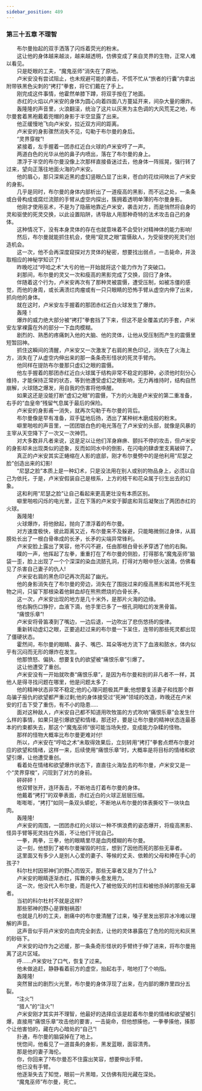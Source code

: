 ```yaml
---
sidebar_position: 489
---
```

### 第三十五章 不理智  


　　布尔曼抬起的双手洒落了闪烁着荧光的粉末。  
　　这让他的身体越来越淡，越来越透明，仿佛变成了来自灵界的生物，正常人难以看见。  
　　只是眨眼的工夫，“魔鬼巫师”消失在了原地。  
　　卢米安没有尝试阻止，也未规避可能的袭击，不慌不忙从“旅者的行囊”内拿出附带铁黑色尖刺的“拷打”拳套，将它们戴在了手上。  
　　刚完成这件事情，他霍然单膝下蹲，将双手按在了地面。  
　　赤红的火焰以卢米安的身体为圆心向着四面八方蔓延开来，间杂大量的爆炸。  
　　轰隆隆的声音里，火浪翻滚，统治了这片以灰黑为主色调的大风荒芜之地，布尔曼套着黑袍戴着兜帽的身影于半空显露了出来。  
　　他正缓慢地飞向卢米安，拉近双方间的距离。  
　　卢米安的身影骤然消失不见，勾勒于布尔曼的身后。  
　　“灵界穿梭”!  
　　紧接着，左手握着一团赤红近白火球的卢米安哼了一声。  
　　两道白色的光华从他的鼻子内喷出，落在了布尔曼的身上。  
　　漂浮于半空的布尔曼没像上次那样直接昏迷过去，他身体一阵摇晃，强行转了过来，望向正落往地面火海的卢米安。  
　　他的眉心，那只深紫近黑的虚幻竖眼凸显了出来，苍白的花纹间映出了卢米安的身影。  
　　几乎是同时，布尔曼的身体内部析出了一道瘦高的黑影，而不远之处，一条条或白骨构成或腐烂流脓的手臂从虚空内探出，簇拥着透明单薄的布尔曼身影。  
　　他刚才使用巫术，不是为了隐蔽地靠近卢米安，袭击对方，而是悄然将自身的灵和驱使的死灵交换，以此设置陷阱，诱导敌人用那种奇特的法术攻击自己的身体。  
　　这种情况下，没有本身灵体的存在也就意味着不会受针对精神体的能力影响!  
　　然后，布尔曼就能抓住机会，使用“窥灵之眼”震慑敌人，为受驱使的死灵们创造机会。  
　　这一次，他不会再深度窥探对方灵体的秘密，想要找出弱点，一击毙命，并汲取相应的神秘学知识了!  
　　昨晚吃过“哼哈之术”大亏的他一开始就将这个能力作为了突破口。  
　　刹那间，布尔曼的灵又一次和瘦高的黑影完成了交换，回归了身体。  
　　伴随着这个行为，卢米安再次有了那种灵被震慑，遭受压制，如被冻僵的感觉，而他的身周，或长满溃烂肉瘤或有一只只眼睛的恐怖手臂从虚空内伸了出来，抓向他的身体。  
　　就在这时，卢米安左手握着的那团赤红近白火球发生了爆炸。  
　　轰隆！  
　　爆炸的威力绝大部分被“拷打”拳套挡了下来，但这不是全覆盖式的手套，卢米安左掌裸露在外的部分一下血肉模糊。  
　　剧烈的、熟悉的疼痛刺入他的大脑、他的灵体，让他从受压制而产生的震慑里短暂回神。  
　　抓住这瞬间的清醒，卢米安又一次激发了右肩的黑色印记，消失在了火海上方，消失在了从虚空内伸出来的那一条条奇形怪状的死灵手臂内。  
　　他同样在提防布尔曼那只虚幻之眼的震慑。  
　　他左手握着的那团赤红近白火球属于结构非常不稳定的那种，必须他时刻分心维持，才能保持正常的状态，等到他遭受虚幻之眼影响，无力再维持时，结构自然崩解，火球随之爆发，用自我的伤害将他唤醒。  
　　如果这还是没能打断“虚幻之眼”的震慑，下方的火海是卢米安的第二重准备，右手的“血皇帝”残留气息属于最后的保险。  
　　卢米安的身影甫一消失，就再次勾勒于布尔曼的背后。  
　　布尔曼像是早有准备，双手猛地后扬，洒出了某种树木磨成般的粉末。  
　　噼里啪啦的声音里，一团团银白色的电光落在了卢米安的头部，就像是风暴的主宰从天空降下了一次又一次神罚。  
　　对大多数非凡者来说，这是足以让他们浑身麻痹、颤抖不停的攻击，但卢米安的身影却未出现类似的迹象，反而如同水中的倒影，在闪电的肆虐里支离破碎了。  
　　真正的卢米安其实正蜷缩在人影的底部，刚才布尔曼劈中的是他利用“尼瑟之脸”创造出来的幻影!  
　　“尼瑟之脸”本质上是一种幻术，只是没法用在别人或别的物品身上，必须以自己为依托，于是，卢米安假装自己是根系，上方的枝干和花朵属于衍生出去的幻象。  
　　这和利用“尼瑟之脸”让自己看起来更高更壮没有本质区别。  
　　噼里啪啦闪烁的电光里，正在下落的卢米安于脚底和背后凝聚出了两团赤红的火球。  
　　轰隆隆!  
　　火球爆炸，将他掀起，抛向了漂浮着的布尔曼。  
　　对方速度极快，彼此距离又近，布尔曼来不及躲避，只能略微侧过身体，从肩膀处长出了一根白骨串成的长矛，长矛的尖端异常锋利。  
　　卢米安脸上露出了笑容，他不闪不避，任由那根白骨长矛穿透了他的右胸。  
　　噗的一声，他挥起了左拳，重重打在了布尔曼的侧脸，打得那名“魔鬼巫师”脑袋一歪，脸上出现了一个个深深的染血流脓孔洞，打得对方眼中怒火汹涌，仿佛看见了杀害自己妻子的仇人!  
　　卢米安右肩的黑色印记再次亮起了幽光。  
　　他的身影消失在了布尔曼的旁边，消失在了围拢过来的瘦高黑影和其他不死生物之间，只留下那根染着他鲜血却在熊熊燃烧的白骨长矛。  
　　这一次，卢米安出现的地方是几十米外，是那片火海的边缘。  
　　他右胸伤口狰狞，血液下滴，他手里已多了一根孔洞暗红的发黑骨笛。  
　　“痛恨乐章”!  
　　卢米安将骨笛凑到了嘴边，一边后退，一边吹出了悲伤悠扬的旋律。  
　　重新转动虚幻之眼，正要追赶过来的布尔曼一下呆住，连带的那些死灵都出现了僵硬状态。  
　　霍然间，布尔曼的眼睛、鼻子、嘴巴、耳朵等地方流下了血液和脓水，体内似乎有沉闷而无形的爆炸在发生。  
　　他那愤怒、偏执、想要复仇的欲望被“痛恨乐章”引爆了。  
　　这让他遭受了重创。  
　　卢米安没有一开始就吹奏“痛恨乐章”，是因为布尔曼和别的非凡者不一样，其他人是得寻找问题在哪里，他是问题太多了:  
　　他的精神状态非常不稳定;他的心理问题极其严重;他想要复活妻子和找那个群岛骗子报仇的欲望都严重过剩;他的身体接受过“死神”领域的改造，昨晚还在卢米安的打击下受了重伤，有不小的隐患.....  
　　面对这种敌人，卢米安自己都不知道用吹牧笛的方式吹响“痛恨乐章”会发生什么样的事情，如果只是引爆欲望和情绪，那还好，要是让布尔曼的精神状态连最基本的约束都失去，那这个“魔鬼巫师”很可能当场失控，变成能力杂糅的怪物。  
　　那样的怪物大概率比布尔曼更难对付!  
　　所以，卢米安在“哼哈之术”未取得效果后，立刻转用“拷打”拳套点燃布尔曼对应的欲望和情绪，这样一来，后续使用“痛恨乐章”时，大概率是将目标的情绪和欲望引爆，让他遭受重创。  
　　看着处在情绪和欲望爆炸状态下，直直往火海坠去的布尔曼，卢米安又是一个“灵界穿梭”，闪现到了对方的身前。  
　　砰砰砰！  
　　他双臂张开，连环轰击，不断地击打着布尔曼的身体。  
　　他戴着“拷打”的双拳表面，赤红近白的火球正层层压缩。  
　　嘭嘭嘭，“拷打”如同一条双头蟒蛇，不断地从布尔曼的体表撕咬下一块块血肉。  
　　轰隆隆!  
　　卢米安的周围，一团团赤红的火球以一种不惧浪费的姿态爆开，将瘦高黑影、怪异手臂等死灵挡在外面，不让他们干扰自己。  
　　一拳，两拳，三拳，他的眼睛里尽是血肉模糊的布尔曼。  
　　这一刻，他想到了被布尔曼摧毁的村庄，想到了因他而死的那些无辜者。  
　　这里面又有多少人是别人心爱的妻子、等候的丈夫、依赖的父母和捧在手心的孩子?  
　　科尔杜村因邪神们的野心而毁灭，那些无辜者又是为了什么?  
　　卢米安的眼睛逐渐赤红，挥舞的拳头愈发用力。  
　　这一次，他没代入布尔曼，而是代入了被他毁灭的村庄和被他杀掉的那些无辜者。  
　　当初的科尔杜村不就是这样?  
　　那些邪神的野心是罪魁祸首!  
　　也就是几秒的工夫，剧痛中的布尔曼清醒了过来，嗓子里发出邪异冰冷难以理解的声音。  
　　这声音似乎将卢米安的血肉完全剥去，让他的灵体暴露在了危险的阳光和灰黑的砂砾下。  
　　卢米安的动作为之迟缓，那一条条奇形怪状的手臂终于伸了进来，将布尔曼拖离了这片区域。  
　　呼......卢米安吐了口气，恢复了过来。  
　　他未做追赶，静静看着前方的虚空，抬起右手，啪地打了个响指。  
　　轰隆隆!  
　　突然冒出的剧烈火光里，布尔曼的身体浮现了出来，在内部的爆炸里四分五裂。  
　　“注火”!  
　　“猎人”的“注火”!  
　　卢米安刚才其实并不理智，他最好的选择应该是趁着布尔曼的情绪和欲望被引爆，直接用“痛恨乐章”攻击他的要害，一击毙命，但他想揍他，一拳拳揍他，揍那个让他害怕的，藏在内心暗处的“自己”!  
　　扑通，布尔曼的脑袋掉在了地上。  
　　恍惚间，他看见了一道苗条的身影，黑发蓝眼，面容清秀。  
　　那是他的妻子海伦。  
　　你，你回来了?布尔曼忍不住露出笑容，想要伸出手臂。  
　　他已没有手臂。  
　　他逐渐失去了知觉，眼前一片黑暗，又仿佛有阳光藏在深处。  
　　“魔鬼巫师”布尔曼，死亡。  
